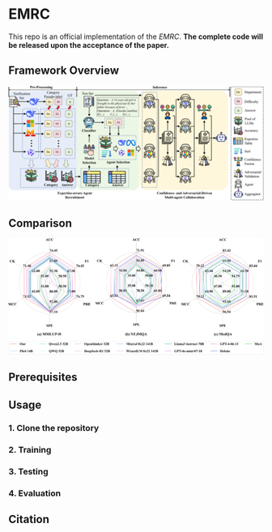 # EMRC

This repo is an official implementation of the *EMRC*.
**The complete code will be released upon the acceptance of the paper.**

## Framework Overview
![architecture](Fig/Fig_Method7_01.png)

## Comparison
![LD](Fig/Fig_ld4_01.png)

## Prerequisites

## Usage
### 1. Clone the repository

### 2. Training

### 3. Testing
### 4. Evaluation

## Citation

